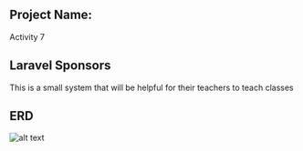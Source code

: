## Project Name:

Activity 7

## Laravel Sponsors

This is a small system that will be helpful for their teachers to teach classes

## ERD

![alt text](https://github.com/ArturoMgzm/web-activity-7/main/ERD.png?raw=true)
